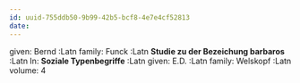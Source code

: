 ```yaml
---
id: uuid-755ddb50-9b99-42b5-bcf8-4e7e4cf52813
date: 
---
```


given: Bernd :Latn
family: Funck :Latn
**Studie zu der Bezeichung barbaros** :Latn
In: 
**Soziale Typenbegriffe** :Latn
given: E.D. :Latn
family: Welskopf :Latn
volume: 4